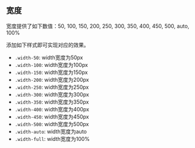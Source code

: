 ## 宽度
宽度提供了如下数值：50, 100, 150, 200, 250, 300, 350, 400, 450, 500, auto, 100%

添加如下样式即可实现对应的效果。

* `.width-50`: width宽度为50px
* `.width-100`: width宽度为100px
* `.width-150`: width宽度为150px
* `.width-200`: width宽度为200px
* `.width-250`: width宽度为250px
* `.width-300`: width宽度为300px
* `.width-350`: width宽度为350px
* `.width-400`: width宽度为400px
* `.width-450`: width宽度为450px
* `.width-500`: width宽度为500px
* `.width-auto`: width宽度为auto
* `.width-full`: width宽度为100%
